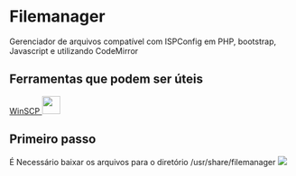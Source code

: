 # Filemanager
Gerenciador de arquivos compatível com ISPConfig em PHP, bootstrap, Javascript e utilizando CodeMirror
<h2>Ferramentas que podem ser úteis</h2>
<a href="https://winscp.net/eng/downloads.php">WinSCP <img src="https://www.ultratechinformatica.com.br/assets/images/github/winscp.jpg" height="32px" width="32px"></a>
<h2>Primeiro passo</h2>
É Necessário baixar os arquivos para o diretório /usr/share/filemanager
<img src="https://www.ultratechinformatica.com.br/assets/images/github/caminho_filemanager.png">
